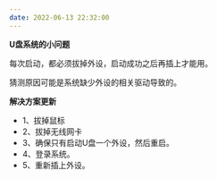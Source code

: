 ```yaml
---
date: 2022-06-13 22:32:00
---
```


**U盘系统的小问题**

每次启动，都必须拔掉外设，启动成功之后再插上才能用。

猜测原因可能是系统缺少外设的相关驱动导致的。

**解决方案更新**

- 1、拔掉鼠标
- 2、拔掉无线网卡
- 3、确保只有启动U盘一个外设，然后重启。
- 4、登录系统。
- 5、重新插上外设。
